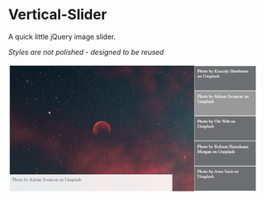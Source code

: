 # Vertical-Slider

A quick little jQuery image slider.

_Styles are not polished - designed to be reused_

![Screenshot](/images/screenshot.png)